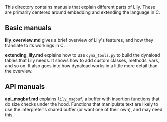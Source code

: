This directory contains manuals that explain different parts of Lily. These are
primarily centered around embedding and extending the language in C.

## Basic manuals

**lily_overview.md** gives a brief overview of Lily's features, and how they
translate to its workings in C.

**extending_lily.md** explains how to use `dyna_tools.py` to build the dynaload
tables that Lily needs. It shows how to add custom classes, methods, vars, and
so on. It also goes into how dynaload works in a little more detail than the
overview.

## API manuals

**api_msgbuf.md** explains `lily_msgbuf`, a buffer with insertion functions that
do size checks under the hood. Functions that manipulate text are likely to use
the interpreter's shared buffer (or want one of their own), and may need this.
